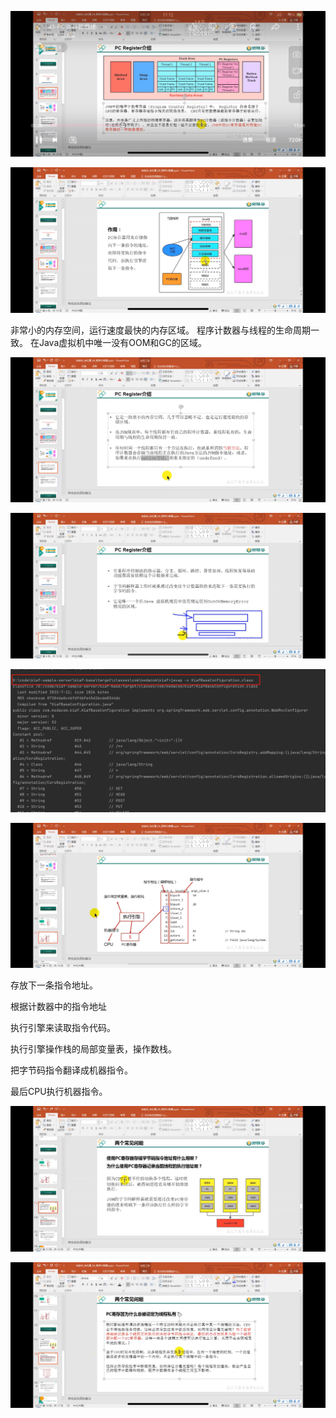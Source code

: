![img.png](img/img49.png)


![img.png](img/img50.png)

非常小的内存空间，运行速度最快的内存区域。
程序计数器与线程的生命周期一致。
在Java虚拟机中唯一没有OOM和GC的区域。

![img.png](img/img51.png)

![img.png](img/img52.png)

![img.png](img/img53.png)

![img.png](img/img54.png)

存放下一条指令地址。

根据计数器中的指令地址

执行引擎来读取指令代码。

执行引擎操作栈的局部变量表，操作数栈。

把字节码指令翻译成机器指令。

最后CPU执行机器指令。
    
![img.png](img/img55.png)

![img.png](img/img56.png)